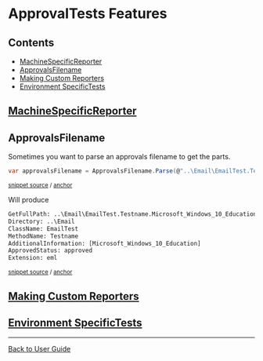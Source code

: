 <!--
GENERATED FILE - DO NOT EDIT
This file was generated by [MarkdownSnippets](https://github.com/SimonCropp/MarkdownSnippets).
Source File: /docs/ApprovalTests/mdsource/Features.source.md
To change this file edit the source file and then execute run_markdown.cmd.
-->

# ApprovalTests Features

<!-- toc -->
## Contents

  * [MachineSpecificReporter](#machinespecificreporter)
  * [ApprovalsFilename](#approvalsfilename)
  * [Making Custom Reporters](#making-custom-reporters)
  * [Environment SpecificTests](#environment-specifictests)
<!-- endtoc -->



## [MachineSpecificReporter](EnvironmentSpecificTests.md#machinespecificreporter)


## ApprovalsFilename

Sometimes you want to parse an approvals filename to get the parts.

<!-- snippet: approvals_filename -->
<a id='snippet-approvals_filename'/></a>
```cs
var approvalsFilename = ApprovalsFilename.Parse(@"..\Email\EmailTest.Testname.Microsoft_Windows_10_Education.approved.eml");
```
<sup>[snippet source](/src/ApprovalTests.Tests/Namer/ApprovalsFilenameTest.cs#L12-L14) / [anchor](#snippet-approvals_filename)</sup>
<!-- endsnippet -->

Will produce

<!-- snippet: ApprovalsFilenameTest.TestMachineSpecificName.approved.txt -->
<a id='snippet-ApprovalsFilenameTest.TestMachineSpecificName.approved.txt'/></a>
```txt
GetFullPath: ..\Email\EmailTest.Testname.Microsoft_Windows_10_Education.approved.eml
Directory: ..\Email
ClassName: EmailTest
MethodName: Testname
AdditionalInformation: [Microsoft_Windows_10_Education]
ApprovedStatus: approved
Extension: eml
```
<sup>[snippet source](/src/ApprovalTests.Tests/Namer/ApprovalsFilenameTest.TestMachineSpecificName.approved.txt#L1-L7) / [anchor](#snippet-ApprovalsFilenameTest.TestMachineSpecificName.approved.txt)</sup>
<!-- endsnippet -->


## [Making Custom Reporters](Reporters.md##making-custom-reporters)


## [Environment SpecificTests](EnvironmentSpecificTests.md#environmentspecifictest)

---

[Back to User Guide](readme.md#top)
